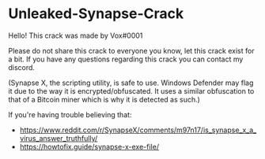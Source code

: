 # Unleaked-Synapse-Crack
Hello! This crack was made by Vox#0001 

Please do not share this crack to everyone you know, let this crack exist for a bit.
If you have any questions regarding this crack you can contact my discord.

(Synapse X, the scripting utility, is safe to use. Windows Defender may flag it due to the way it is encrypted/obfuscated. It uses a similar obfuscation to that of a Bitcoin miner which is why it is detected as such.)

If you're having trouble believing that:

- https://www.reddit.com/r/SynapseX/comments/m97n17/is_synapse_x_a_virus_answer_truthfully/
- https://howtofix.guide/synapse-x-exe-file/



